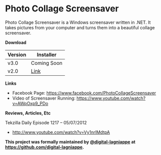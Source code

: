 # Photo Collage Screensaver
Photo Collage Screensaver is a Windows screensaver written in .NET. It takes pictures from your computer and turns them into a beautiful collage screensaver.

**Download**

| Version | Installer |
|---|---|
| v3.0 | Coming Soon |
| v2.0 | [Link](../../releases/tag/v2.0) |

**Links**
* Facebook Page: https://www.facebook.com/PhotoCollageScreensaver
* Video of Screensaver Running: https://www.youtube.com/watch?v=AWpOxp9_PDo

**Reviews, Articles, Etc**

Tekzilla Daily Episode 1217 – 05/07/2012
* http://www.youtube.com/watch?v=Vy1nrIMdtpA

**This project was formally maintained by [@digital-lagniappe](https://github.com/digital-lagniappe/) at https://github.com/digital-lagniappe.**
